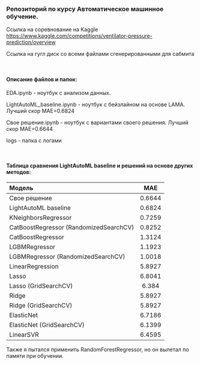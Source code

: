### Репозиторий по курсу Автоматическое машинное обучение.

Ссылка на соревнование на Kaggle
https://www.kaggle.com/competitions/ventilator-pressure-prediction/overview

Ссылка на гугл диск со всеми файлами сгенерированными для сабмита

$~~~~~~~~~$

#### Описание файлов и папок:

EDA.ipynb - ноутбук с анализом данных.

LightAutoML_baseline.ipynb - ноутбук с бейзлайном на основе LAMA. Лучший скор MAE=0.6824

Свое решение.ipynb - ноутбук с вариантами своего решения. Лучший скор MAE=0.6644

logs - папка с логами

$~~~~~~~~~$

#### Таблица сравнения LightAutoML baseline и решений на основе других методов:

| Модель                                 | MAE                 |
| :--------------------------------------|:-------------------:|
| Свое решение                           | 0.6644              | 
| LightAutoML baseline                   | 0.6824              | 
| KNeighborsRegressor                    | 0.7259              |
| CatBoostRegressor (RandomizedSearchCV) | 0.8252              |
| CatBoostRegressor                      | 1.3124              |
| LGBMRegressor                          | 1.1923              |
| LGBMRegressor (RandomizedSearchCV)     | 1.0018              |
| LinearRegression                       | 5.8927              |
| Lasso                                  | 6.8041              |
| Lasso (GridSearchCV)                   | 6.384               |
| Ridge                                  | 5.8927              |
| Ridge (GridSearchCV)                   | 5.8927              |
| ElasticNet                             | 6.7186              | 
| ElasticNet (GridSearchCV)              | 6.1399              |
| LinearSVR                              | 6.4595              |


Также я пытался применить RandomForestRegressor, но он вылетал по памяти при обучении.




